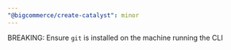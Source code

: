 ```yaml
---
"@bigcommerce/create-catalyst": minor
---
```


BREAKING: Ensure `git` is installed on the machine running the CLI
